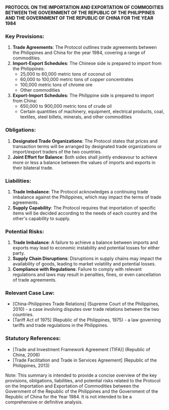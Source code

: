 **PROTOCOL ON THE IMPORTATION AND EXPORTATION OF COMMODITIES BETWEEN THE GOVERNMENT OF THE REPUBLIC OF THE PHILIPPINES AND THE GOVERNMENT OF THE REPUBLIC OF CHINA FOR THE YEAR 1984**

### Key Provisions:

1. **Trade Agreements**: The Protocol outlines trade agreements between the Philippines and China for the year 1984, covering a range of commodities.
2. **Import-Export Schedules**: The Chinese side is prepared to import from the Philippines:
	* 25,000 to 60,000 metric tons of coconut oil
	* 60,000 to 100,000 metric tons of copper concentrates
	* 100,000 metric tons of chrome ore
	* Other commodities
3. **Export-Import Schedules**: The Philippine side is prepared to import from China:
	* 650,000 to 900,000 metric tons of crude oil
	* Certain quantities of machinery, equipment, electrical products, coal, textiles, steel billets, minerals, and other commodities

### Obligations:

1. **Designated Trade Organizations**: The Protocol states that prices and transaction terms will be arranged by designated trade organizations or import/export traders of the two countries.
2. **Joint Effort for Balance**: Both sides shall jointly endeavour to achieve more or less a balance between the values of imports and exports in their bilateral trade.

### Liabilities:

1. **Trade Imbalance**: The Protocol acknowledges a continuing trade imbalance against the Philippines, which may impact the terms of trade agreements.
2. **Supply Capability**: The Protocol requires that importation of specific items will be decided according to the needs of each country and the other's capability to supply.

### Potential Risks:

1. **Trade Imbalance**: A failure to achieve a balance between imports and exports may lead to economic instability and potential losses for either party.
2. **Supply Chain Disruptions**: Disruptions in supply chains may impact the availability of goods, leading to market volatility and potential losses.
3. **Compliance with Regulations**: Failure to comply with relevant regulations and laws may result in penalties, fines, or even cancellation of trade agreements.

### Relevant Case Law:

* [China-Philippines Trade Relations] (Supreme Court of the Philippines, 2010) - a case involving disputes over trade relations between the two countries.
* [Tariff Act of 1975] (Republic of the Philippines, 1975) - a law governing tariffs and trade regulations in the Philippines.

### Statutory References:

* [Trade and Investment Framework Agreement (TIFA)] (Republic of China, 2006)
* [Trade Facilitation and Trade in Services Agreement] (Republic of the Philippines, 2013)

Note: This summary is intended to provide a concise overview of the key provisions, obligations, liabilities, and potential risks related to the Protocol on the Importation and Exportation of Commodities between the Government of the Republic of the Philippines and the Government of the Republic of China for the Year 1984. It is not intended to be a comprehensive or definitive analysis.